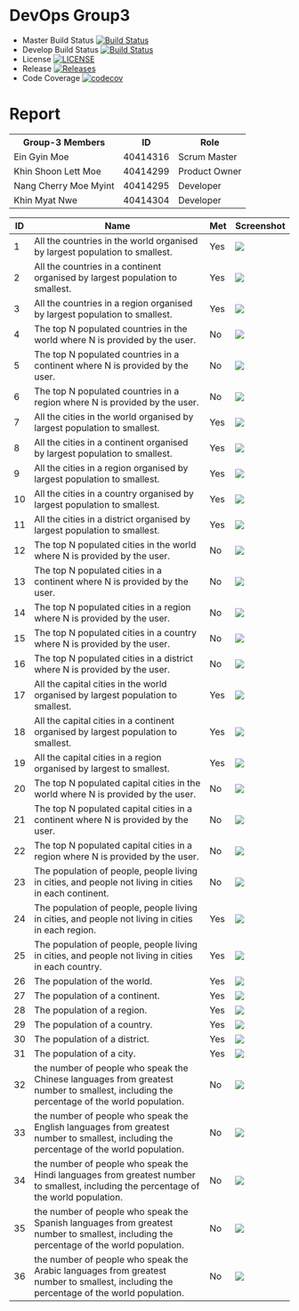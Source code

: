 # DevOps Group3
<!DOCTYPE html>
<html>
<head></head>
<body>
<table>
  <tr>
    <th>Group-3 Members</th>
    <th>ID</th>
    <th>Role</th>
  </tr>
  <tr>
    <td>Ein Gyin Moe</td>
    <td>40414316</td>
    <td>Scrum Master</td>
  </tr>
   <tr>
    <td>Khin Shoon Lett Moe</td>
    <td>40414299</td>
    <td>Product Owner</td>
  </tr>
   <tr>
    <td>Nang Cherry Moe Myint</td>
    <td>40414295</td>
    <td>Developer</td>
  </tr>
   <tr>
    <td>Khin Myat Nwe</td>
    <td>40414304</td>
    <td>Developer</td>
  </tr>
 
</body>
</html>

- Master Build Status [![Build Status](https://travis-ci.org/EinGyinMoe/Group3.svg?branch=master)](https://travis-ci.org/EinGyinMoe/Group3)
- Develop Build Status [![Build Status](https://travis-ci.org/EinGyinMoe/Group3.svg?branch=develop)](https://travis-ci.org/EinGyinMoe/Group3)
- License [![LICENSE](https://img.shields.io/github/license/EinGyinMoe/Group3.svg?style=flat-square)](https://github.com/EinGyinMoe/Group3/blob/master/LICENSE)
- Release [![Releases](https://img.shields.io/github/release/EinGyinMoe/Group3/all.svg?style=flat-square)](https://github.com/EinGyinMoe/Group3/releases)
- Code Coverage [![codecov](https://codecov.io/gh/EinGyinMoe/Group3/branch/master/graph/badge.svg)](https://codecov.io/gh/EinGyinMoe/Group3)

# Report 
| ID | Name | Met | Screenshot |
| --- | --- | --- | --- |
| 1 | All the countries in the world organised by largest population to smallest. | Yes | ![](screenshot/1.png) |
| 2 | All the countries in a continent organised by largest population to smallest. | Yes | ![](screenshot/2.png) |
| 3 | All the countries in a region organised by largest population to smallest. | Yes | ![](screenshot/3.png) |
| 4 | The top N populated countries in the world where N is provided by the user. | No | ![](screenshot/3.png) |
| 5 | The top N populated countries in a continent where N is provided by the user. | No | ![](screenshot/3.png) |
| 6 | The top N populated countries in a region where N is provided by the user. | No | ![](screenshot/3.png) |
| 7 | All the cities in the world organised by largest population to smallest. | Yes | ![](screenshot/3.png) |
| 8 | All the cities in a continent organised by largest population to smallest. | Yes | ![](screenshot/3.png) |
| 9 | All the cities in a region organised by largest population to smallest. | Yes | ![](screenshot/3.png) |
| 10 | All the cities in a country organised by largest population to smallest. | Yes | ![](screenshot/city_1.PNG) |
| 11 | All the cities in a district organised by largest population to smallest. | Yes | ![](screenshot/city_1.PNG) |
| 12 | The top N populated cities in the world where N is provided by the user. | No | ![](screenshot/2.png) |
| 13 | The top N populated cities in a continent where N is provided by the user. | No | ![](screenshot/3.png) |
| 14 | The top N populated cities in a region where N is provided by the user. | No | ![](screenshot/3.png) |
| 15 | The top N populated cities in a country where N is provided by the user. | No | ![](screenshot/3.png) |
| 16 | The top N populated cities in a district where N is provided by the user. | No | ![](screenshot/3.png) |
| 17 | All the capital cities in the world organised by largest population to smallest. | Yes | ![](screenshot/3.png) |
| 18 | All the capital cities in a continent organised by largest population to smallest. | Yes | ![](screenshot/3.png) |
| 19 | All the capital cities in a region organised by largest to smallest. | Yes | ![](screenshot/3.png) |
| 20 | The top N populated capital cities in the world where N is provided by the user. | No | ![](screenshot/3.png) |
| 21 | The top N populated capital cities in a continent where N is provided by the user. | No | ![](screenshot/city_1.PNG) |
| 22 | The top N populated capital cities in a region where N is provided by the user. | No | ![](screenshot/2.png) |
| 23 | The population of people, people living in cities, and people not living in cities in each continent. | No | ![](screenshot/3.png) |
| 24 | The population of people, people living in cities, and people not living in cities in each region. | Yes | ![](screenshot/3.png) |
| 25 | The population of people, people living in cities, and people not living in cities in each country. | Yes | ![](screenshot/3.png) |
| 26 | The population of the world. | Yes | ![](screenshot/3.png) |
| 27 | The population of a continent. | Yes | ![](screenshot/3.png) |
| 28 | The population of a region. | Yes | ![](screenshot/3.png) |
| 29 | The population of a country. | Yes | ![](screenshot/3.png) |
| 30 | The population of a district. | Yes | ![](screenshot/city_1.PNG) |
| 31 | The population of a city. | Yes | ![](screenshot/city_1.PNG) |
| 32 | the number of people who speak the Chinese languages from greatest number to smallest, including the percentage of the world population. | No | ![](screenshot/2.png) |
| 33 | the number of people who speak the English languages from greatest number to smallest, including the percentage of the world population. | No | ![](screenshot/3.png) |
| 34 | the number of people who speak the Hindi languages from greatest number to smallest, including the percentage of the world population. | No | ![](screenshot/3.png) |
| 35 | the number of people who speak the Spanish languages from greatest number to smallest, including the percentage of the world population. | No | ![](screenshot/3.png) |
| 36 | the number of people who speak the Arabic languages from greatest number to smallest, including the percentage of the world population. | No | ![](screenshot/3.png) |
